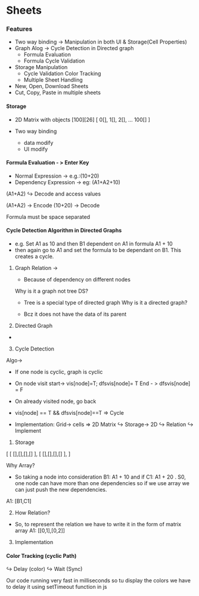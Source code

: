 # Sheets

### Features

- Two way binding -> Manipulation in both UI & Storage(Cell Properties)
- Graph Alog -> Cycle Detection in Directed graph
  - Formula Evaluation
  - Formula Cycle Validation
- Storage Manipulation
  - Cycle Validation Color Tracking
  - Multiple Sheet Handling
- New, Open, Download Sheets
- Cut, Copy, Paste in multiple sheets

#### Storage

- 2D Matrix with objects
  [100][26]
  [ 0[],
  1[],
  2[],
  ...
  100[]
  ]

- Two way binding
  - data modify
  - UI modify

#### Formula Evaluation - > Enter Key

- Normal Expression -> e.g.:(10+20)
- Dependency Expression -> eg: (A1+A2+10)

(A1+A2)
↪ Decode and access values

(A1+A2) -> Encode
(10+20) -> Decode

Formula must be space separated

#### Cycle Detection Algorithm in Directed Graphs

- e.g. Set A1 as 10 and then B1 dependent on A1 in formula A1 + 10
- then again go to A1 and set the formula to be dependant on B1. This creates a cycle.

1. Graph Relation ->

   - Because of dependency on different nodes

   Why is it a graph not tree DS?

   - Tree is a special type of directed graph
     Why is it a directed graph?

   - Bcz it does not have the data of its parent

2. Directed Graph

-

3. Cycle Detection

Algo->

- If one node is cyclic, graph is cyclic
- On node visit start-> vis[node]=T; dfsvis[node]= T
  End - > dfsvis[node] = F
- On already visited node, go back
- vis[node] == T && dfsvis[node]==T => Cycle

- Implementation: Grid-> cells => 2D Matrix
  ↪ Storage-> 2D
  ↪ Relation
  ↪ Implement

1. Storage

[
[ [],[],[],[] ],
[ [],[],[],[] ],
]

Why Array?

- So taking a node into consideration B1: A1 + 10 and if C1: A1 + 20 . S0, one node can have more than one dependencies so if we use array we can just push the new dependencies.

A1: [B1,C1]

2. How Relation?

- So, to represent the relation we have to write it in the form of matrix array A1: [[0,1],[0,2]]

3. Implementation

#### Color Tracking (cyclic Path)

↪ Delay (color)
↪ Wait (Sync)

Our code running very fast in milliseconds so tu display the colors we have to delay it using setTimeout function in js

